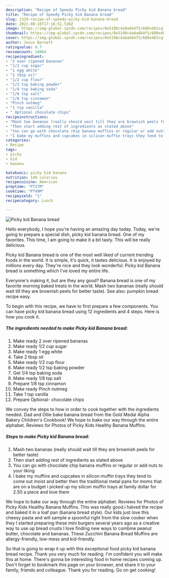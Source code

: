 ```yaml
---
description: "Recipe of Speedy Picky kid Banana bread"
title: "Recipe of Speedy Picky kid Banana bread"
slug: 1329-recipe-of-speedy-picky-kid-banana-bread
date: 2021-08-16T17:16:51.530Z
image: https://img-global.cpcdn.com/recipes/0e5198c4a8a664f5/680x482cq70/picky-kid-banana-bread-recipe-main-photo.jpg
thumbnail: https://img-global.cpcdn.com/recipes/0e5198c4a8a664f5/680x482cq70/picky-kid-banana-bread-recipe-main-photo.jpg
cover: https://img-global.cpcdn.com/recipes/0e5198c4a8a664f5/680x482cq70/picky-kid-banana-bread-recipe-main-photo.jpg
author: Jesus Barnett
ratingvalue: 4.7
reviewcount: 14664
recipeingredient:
- "2 over ripened bananas"
- "1/2 cup sugar"
- "1 egg white"
- "2 tbsp oil"
- "1/2 cup flour"
- "1/2 tsp baking powder"
- "1/4 tsp baking soda"
- "1/8 tsp salt"
- "1/8 tsp cinnamon"
- "Pinch nutmeg"
- "1 tsp vanilla"
- " Optional chocolate chips"
recipeinstructions:
- "Mash two bananas (really should wait till they are brownish peels for better taste)"
- "Then start adding rest of ingredients as stated above"
- "You can go with chocolate chip banana muffins or regular or add nuts to your liking"
- "I bake my muffins and cupcakes in silicon muffin trays they tend to come out moist and better then the traditional metal pans for moms that are on a budget i picked up my silicon muffin trays at family dollar for 2.50 a piece and love them"
categories:
- Recipe
tags:
- picky
- kid
- banana

katakunci: picky kid banana 
nutrition: 149 calories
recipecuisine: American
preptime: "PT17M"
cooktime: "PT49M"
recipeyield: "1"
recipecategory: Lunch

---
```



![Picky kid Banana bread](https://img-global.cpcdn.com/recipes/0e5198c4a8a664f5/680x482cq70/picky-kid-banana-bread-recipe-main-photo.jpg)

Hello everybody, I hope you're having an amazing day today. Today, we're going to prepare a special dish, picky kid banana bread. One of my favorites. This time, I am going to make it a bit tasty. This will be really delicious.

Picky kid Banana bread is one of the most well liked of current trending foods in the world. It is simple, it's quick, it tastes delicious. It is enjoyed by millions every day. They're nice and they look wonderful. Picky kid Banana bread is something which I've loved my entire life.

Everyone&#39;s making it, but are they any good? Banana bread is one of my favorite morning baked treats in the world. Mash two bananas (really should wait till they are brownish peels for better taste). See also: pumpkin bread recipe easy.


To begin with this recipe, we have to first prepare a few components. You can have picky kid banana bread using 12 ingredients and 4 steps. Here is how you cook it.

<!--inarticleads1-->

##### The ingredients needed to make Picky kid Banana bread:

1. Make ready 2 over ripened bananas
1. Make ready 1/2 cup sugar
1. Make ready 1 egg white
1. Take 2 tbsp oil
1. Make ready 1/2 cup flour
1. Make ready 1/2 tsp baking powder
1. Get 1/4 tsp baking soda
1. Make ready 1/8 tsp salt
1. Prepare 1/8 tsp cinnamon
1. Make ready Pinch nutmeg
1. Take 1 tsp vanilla
1. Prepare  Optional- chocolate chips


We convey the steps to how in order to cook together with the ingredients needed. Dad and Ollie bake banana bread from the Gold Medal Alpha Bakery Children&#39;s Cookbook! We hope to bake our way through the entire alphabet. Reviews for Photos of Picky Kids Healthy Banana Muffins. 

<!--inarticleads2-->

##### Steps to make Picky kid Banana bread:

1. Mash two bananas (really should wait till they are brownish peels for better taste)
1. Then start adding rest of ingredients as stated above
1. You can go with chocolate chip banana muffins or regular or add nuts to your liking
1. I bake my muffins and cupcakes in silicon muffin trays they tend to come out moist and better then the traditional metal pans for moms that are on a budget i picked up my silicon muffin trays at family dollar for 2.50 a piece and love them


We hope to bake our way through the entire alphabet. Reviews for Photos of Picky Kids Healthy Banana Muffins. This was really good.i halved the recipe and baked it in a loaf pan (banana bread style). Our kids just love this cheesy pasta and will sample a spoonful right from the slow cooker when they I started preparing these mini burgers several years ago as a creative way to use up bread crusts I love finding new ways to combine peanut butter, chocolate and bananas. These Zucchini Banana Bread Muffins are allergy-friendly, low-mess and kid-friendly. 

So that is going to wrap it up with this exceptional food picky kid banana bread recipe. Thank you very much for reading. I'm confident you will make this at home. There's gonna be interesting food in home recipes coming up. Don't forget to bookmark this page on your browser, and share it to your family, friends and colleague. Thank you for reading. Go on get cooking!
